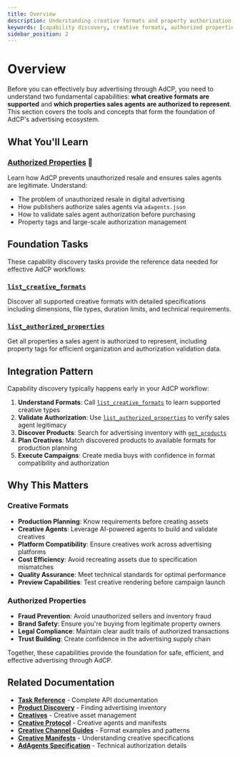 ```yaml
---
title: Overview
description: Understanding creative formats and property authorization in AdCP - the foundation for effective advertising workflows.
keywords: [capability discovery, creative formats, authorized properties, format specifications, property authorization]
sidebar_position: 2
---
```


# Overview

Before you can effectively buy advertising through AdCP, you need to understand two fundamental capabilities: **what creative formats are supported** and **which properties sales agents are authorized to represent**. This section covers the tools and concepts that form the foundation of AdCP's advertising ecosystem.

## What You'll Learn

### [Authorized Properties](./authorized-properties) 🔐
Learn how AdCP prevents unauthorized resale and ensures sales agents are legitimate. Understand:

- The problem of unauthorized resale in digital advertising
- How publishers authorize sales agents via `adagents.json`
- How to validate sales agent authorization before purchasing
- Property tags and large-scale authorization management


## Foundation Tasks

These capability discovery tasks provide the reference data needed for effective AdCP workflows:

### [`list_creative_formats`](../task-reference/list_creative_formats)
Discover all supported creative formats with detailed specifications including dimensions, file types, duration limits, and technical requirements.

### [`list_authorized_properties`](../task-reference/list_authorized_properties)  
Get all properties a sales agent is authorized to represent, including property tags for efficient organization and authorization validation data.

## Integration Pattern

Capability discovery typically happens early in your AdCP workflow:

1. **Understand Formats**: Call [`list_creative_formats`](../task-reference/list_creative_formats) to learn supported creative types
2. **Validate Authorization**: Use [`list_authorized_properties`](../task-reference/list_authorized_properties) to verify sales agent legitimacy
3. **Discover Products**: Search for advertising inventory with [`get_products`](../task-reference/get_products)
4. **Plan Creatives**: Match discovered products to available formats for production planning
5. **Execute Campaigns**: Create media buys with confidence in format compatibility and authorization

## Why This Matters

### Creative Formats
- **Production Planning**: Know requirements before creating assets
- **Creative Agents**: Leverage AI-powered agents to build and validate creatives
- **Platform Compatibility**: Ensure creatives work across advertising platforms
- **Cost Efficiency**: Avoid recreating assets due to specification mismatches
- **Quality Assurance**: Meet technical standards for optimal performance
- **Preview Capabilities**: Test creative rendering before campaign launch

### Authorized Properties  
- **Fraud Prevention**: Avoid unauthorized sellers and inventory fraud
- **Brand Safety**: Ensure you're buying from legitimate property owners
- **Legal Compliance**: Maintain clear audit trails of authorized transactions
- **Trust Building**: Create confidence in the advertising supply chain

Together, these capabilities provide the foundation for safe, efficient, and effective advertising through AdCP.

## Related Documentation

- **[Task Reference](../task-reference/)** - Complete API documentation
- **[Product Discovery](../product-discovery/)** - Finding advertising inventory
- **[Creatives](../creatives/)** - Creative asset management
- **[Creative Protocol](../../creative/)** - Creative agents and manifests
- **[Creative Channel Guides](../../creative/channels/video)** - Format examples and patterns
- **[Creative Manifests](../../creative/creative-manifests.md)** - Understanding creative specifications
- **[AdAgents Specification](./adagents)** - Technical authorization details
